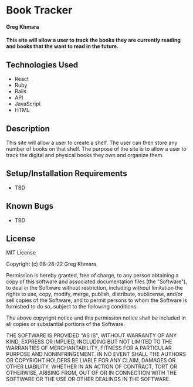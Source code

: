 # Book Tracker

#### Greg Khmara

#### This site will allow a user to track the books they are currently reading and books that the want to read in the future.

## Technologies Used

* React
* Ruby
* Rails
* API
* JavaScript
* HTML

## Description

This site will allow a user to create a shelf. The user can then store any number of books on that shelf. The purpose of the site is to allow a user to track the digital and physical books they own and organize them.

## Setup/Installation Requirements

* TBD

## Known Bugs

* TBD

## License

MIT License

Copyright (c) 08-28-22 Greg Khmara

Permission is hereby granted, free of charge, to any person obtaining a copy
of this software and associated documentation files (the "Software"), to deal
in the Software without restriction, including without limitation the rights
to use, copy, modify, merge, publish, distribute, sublicense, and/or sell
copies of the Software, and to permit persons to whom the Software is
furnished to do so, subject to the following conditions:

The above copyright notice and this permission notice shall be included in all
copies or substantial portions of the Software.

THE SOFTWARE IS PROVIDED "AS IS", WITHOUT WARRANTY OF ANY KIND, EXPRESS OR
IMPLIED, INCLUDING BUT NOT LIMITED TO THE WARRANTIES OF MERCHANTABILITY,
FITNESS FOR A PARTICULAR PURPOSE AND NONINFRINGEMENT. IN NO EVENT SHALL THE
AUTHORS OR COPYRIGHT HOLDERS BE LIABLE FOR ANY CLAIM, DAMAGES OR OTHER
LIABILITY, WHETHER IN AN ACTION OF CONTRACT, TORT OR OTHERWISE, ARISING FROM,
OUT OF OR IN CONNECTION WITH THE SOFTWARE OR THE USE OR OTHER DEALINGS IN THE
SOFTWARE.